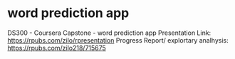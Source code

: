 # word prediction app 


DS300 - Coursera Capstone - word prediction app
Presentation Link: https://rpubs.com/zilo/rpresentation
Progress Report/ explortary analhysis: https://rpubs.com/zilo218/715675
